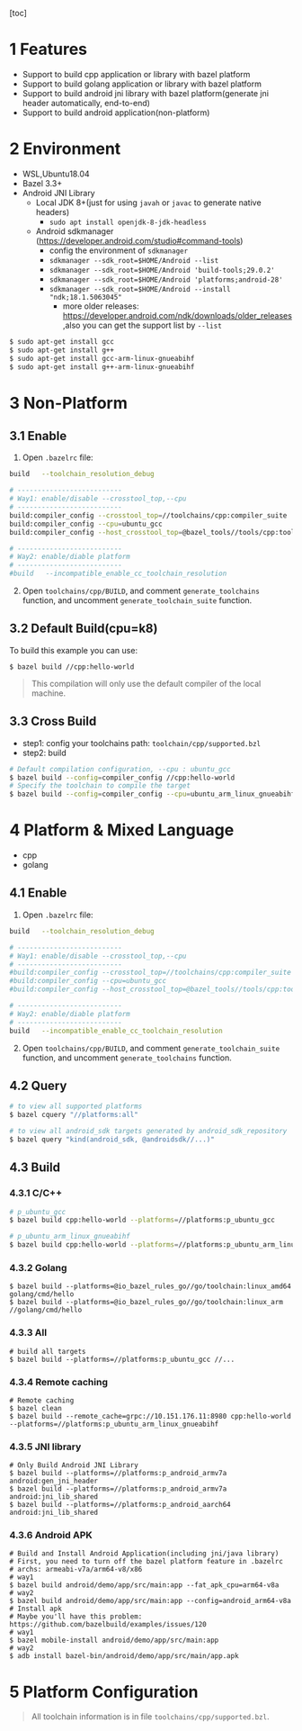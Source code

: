 [toc]

# 1 Features

- Support to build cpp application or library with bazel platform
- Support to build golang application or library with bazel platform
- Support to build android jni library with bazel platform(generate jni header automatically, end-to-end)
- Support to build android application(non-platform)

# 2 Environment

- WSL,Ubuntu18.04
- Bazel 3.3+
- Android JNI Library
    - Local JDK 8+(just for using `javah` or `javac` to generate native headers)
        - `sudo apt install openjdk-8-jdk-headless`
    - Android sdkmanager (https://developer.android.com/studio#command-tools)
        - config the environment of `sdkmanager`
        - `sdkmanager --sdk_root=$HOME/Android --list`
        - `sdkmanager --sdk_root=$HOME/Android 'build-tools;29.0.2'`
        - `sdkmanager --sdk_root=$HOME/Android 'platforms;android-28'`
        - `sdkmanager --sdk_root=$HOME/Android --install "ndk;18.1.5063045"`
            - more older releases: https://developer.android.com/ndk/downloads/older_releases ,also you can get the support list by `--list`


```bash
$ sudo apt-get install gcc
$ sudo apt-get install g++
$ sudo apt-get install gcc-arm-linux-gnueabihf
$ sudo apt-get install g++-arm-linux-gnueabihf
```

# 3 Non-Platform

## 3.1 Enable

1. Open `.bazelrc` file:

```bash
build   --toolchain_resolution_debug

# --------------------------
# Way1: enable/disable --crosstool_top,--cpu
# --------------------------
build:compiler_config --crosstool_top=//toolchains/cpp:compiler_suite
build:compiler_config --cpu=ubuntu_gcc
build:compiler_config --host_crosstool_top=@bazel_tools//tools/cpp:toolchain

# --------------------------
# Way2: enable/diable platform
# --------------------------
#build   --incompatible_enable_cc_toolchain_resolution
```

2. Open `toolchains/cpp/BUILD`, and comment `generate_toolchains` function, and uncomment `generate_toolchain_suite` function.

## 3.2 Default Build(cpu=k8)

To build this example you can use:

```
$ bazel build //cpp:hello-world
```

> This compilation will only use the default compiler of the local machine.

## 3.3 Cross Build

- step1: config your toolchains path: `toolchain/cpp/supported.bzl`
- step2: build

```bash
# Default compilation configuration, --cpu : ubuntu_gcc
$ bazel build --config=compiler_config //cpp:hello-world
# Specify the toolchain to compile the target
$ bazel build --config=compiler_config --cpu=ubuntu_arm_linux_gnueabihf //cpp:hello-world
```

# 4 Platform & Mixed Language

- cpp
- golang

## 4.1 Enable

1. Open `.bazelrc` file:

```bash
build   --toolchain_resolution_debug

# --------------------------
# Way1: enable/disable --crosstool_top,--cpu
# --------------------------
#build:compiler_config --crosstool_top=//toolchains/cpp:compiler_suite
#build:compiler_config --cpu=ubuntu_gcc
#build:compiler_config --host_crosstool_top=@bazel_tools//tools/cpp:toolchain

# --------------------------
# Way2: enable/diable platform
# --------------------------
build   --incompatible_enable_cc_toolchain_resolution
```

2. Open `toolchains/cpp/BUILD`, and comment `generate_toolchain_suite` function, and uncomment `generate_toolchains` function.

## 4.2 Query

```bash
# to view all supported platforms
$ bazel cquery "//platforms:all"

# to view all android_sdk targets generated by android_sdk_repository
$ bazel query "kind(android_sdk, @androidsdk//...)"
```

## 4.3 Build

### 4.3.1 C/C++

```bash
# p_ubuntu_gcc
$ bazel build cpp:hello-world --platforms=//platforms:p_ubuntu_gcc

# p_ubuntu_arm_linux_gnueabihf
$ bazel build cpp:hello-world --platforms=//platforms:p_ubuntu_arm_linux_gnueabihf
```

### 4.3.2 Golang

```
$ bazel build --platforms=@io_bazel_rules_go//go/toolchain:linux_amd64 golang/cmd/hello
$ bazel build --platforms=@io_bazel_rules_go//go/toolchain:linux_arm //golang/cmd/hello
```

### 4.3.3 All

```
# build all targets
$ bazel build --platforms=//platforms:p_ubuntu_gcc //...
```

### 4.3.4 Remote caching

```
# Remote caching
$ bazel clean
$ bazel build --remote_cache=grpc://10.151.176.11:8980 cpp:hello-world --platforms=//platforms:p_ubuntu_arm_linux_gnueabihf
```

### 4.3.5 JNI library

```
# Only Build Android JNI Library
$ bazel build --platforms=//platforms:p_android_armv7a android:gen_jni_header
$ bazel build --platforms=//platforms:p_android_armv7a android:jni_lib_shared
$ bazel build --platforms=//platforms:p_android_aarch64 android:jni_lib_shared
```

### 4.3.6 Android APK

```
# Build and Install Android Application(including jni/java library)
# First, you need to turn off the bazel platform feature in .bazelrc
# archs: armeabi-v7a/arm64-v8/x86
# way1
$ bazel build android/demo/app/src/main:app --fat_apk_cpu=arm64-v8a
# way2
$ bazel build android/demo/app/src/main:app --config=android_arm64-v8a
# Install apk
# Maybe you'll have this problem: https://github.com/bazelbuild/examples/issues/120
# way1
$ bazel mobile-install android/demo/app/src/main:app
# way2
$ adb install bazel-bin/android/demo/app/src/main/app.apk
```

# 5 Platform Configuration

> All toolchain information is in file `toolchains/cpp/supported.bzl`.
